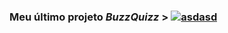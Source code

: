 ### Meu último projeto *BuzzQuizz* > [![asdasd](https://travis-ci.org/joemccann/dillinger.svg?branch=master)](https://eduardonagashima.github.io/projeto6-buzzquiz/)

<!--
**EduardoNagashima/EduardoNagashima** is a ✨ _special_ ✨ repository because its `README.md` (this file) appears on your GitHub profile.

Here are some ideas to get you started:

- 🔭 I’m currently working on ...
- 🌱 I’m currently learning ...
- 👯 I’m looking to collaborate on ...
- 🤔 I’m looking for help with ...
- 💬 Ask me about ...
- 📫 How to reach me: ...
- 😄 Pronouns: ...
- ⚡ Fun fact: ...
-->
